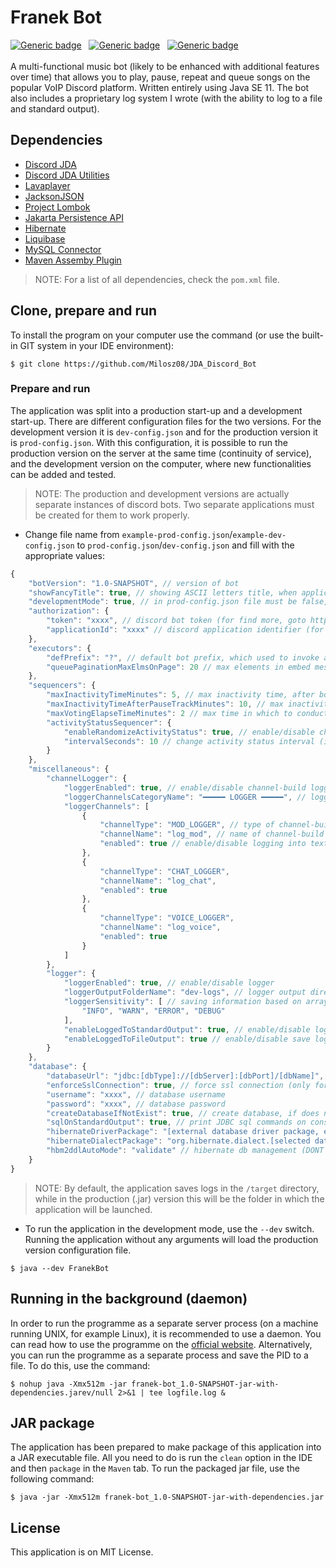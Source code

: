 # Franek Bot
[![Generic badge](https://img.shields.io/badge/Made%20in-Java%20SE%2011-1abc9c.svg)](https://www.java.com/en/)&nbsp;&nbsp;
[![Generic badge](https://img.shields.io/badge/Build%20with-Maven-green.svg)](https://maven.apache.org/)&nbsp;&nbsp;
[![Generic badge](https://img.shields.io/badge/Packaging-Fat%20jar-brown.svg)](https://maven.apache.org/)&nbsp;&nbsp;
<br><br>
A multi-functional music bot (likely to be enhanced with additional features over time) that allows you to play, pause, repeat and queue songs on the popular VoIP Discord platform. Written entirely using Java SE 11. The bot also includes a proprietary log system I wrote (with the ability to log to a file and standard output).

## Dependencies
- [Discord JDA](https://github.com/DV8FromTheWorld/JDA)
- [Discord JDA Utilities](https://github.com/JDA-Applications/JDA-Utilities)
- [Lavaplayer](https://github.com/sedmelluq/lavaplayer)
- [JacksonJSON](https://github.com/FasterXML/jackson)
- [Project Lombok](https://projectlombok.org/)
- [Jakarta Persistence API](https://jakarta.ee/specifications/persistence/3.0/)
- [Hibernate](https://hibernate.org/)
- [Liquibase](https://www.liquibase.org/)
- [MySQL Connector](https://mvnrepository.com/artifact/mysql/mysql-connector-java)
- [Maven Assemby Plugin](https://maven.apache.org/plugins/maven-assembly-plugin/)
> NOTE: For a list of all dependencies, check the `pom.xml` file.
## Clone, prepare and run
To install the program on your computer use the command (or use the built-in GIT system in your IDE environment):
```
$ git clone https://github.com/Milosz08/JDA_Discord_Bot
```
### Prepare and run
The application was split into a production start-up and a development start-up. There are different configuration files for the two versions. For the development version it is `dev-config.json` and for the production version it is `prod-config.json`.
With this configuration, it is possible to run the production version on the server at the same time (continuity of service), and the development version on the computer, where new functionalities can be added and tested.
> NOTE: The production and development versions are actually separate instances of discord bots. Two separate applications must be created for them to work properly.
* Change file name from `example-prod-config.json`/`example-dev-config.json` to `prod-config.json`/`dev-config.json` and fill with the appropriate values:
```js
{
    "botVersion": "1.0-SNAPSHOT", // version of bot
    "showFancyTitle": true, // showing ASCII letters title, when application starting
    "developmentMode": true, // in prod-config.json file must be false, in dev-config.json must be true
    "authorization": {
        "token": "xxxx", // discord bot token (for find more, goto https://discord.com/developers/)
        "applicationId": "xxxx" // discord application identifier (for find more, goto https://discord.com/developers/)
    },
    "executors": {
        "defPrefix": "?", // default bot prefix, which used to invoke all commands
        "queuePaginationMaxElmsOnPage": 20 // max elements in embed message on single page
    },
    "sequencers": {
        "maxInactivityTimeMinutes": 5, // max inactivity time, after bot leaving voice channel (if less than 0, not leave)
        "maxInactivityTimeAfterPauseTrackMinutes": 10, // max inactivity time (also empty channel) after bot leave
        "maxVotingElapseTimeMinutes": 2 // max time in which to conduct the vote (if less than 0, no maximum time)
        "activityStatusSequencer": {
            "enableRandomizeActivityStatus": true, // enable/disable changing after X time bot activity status
            "intervalSeconds": 10 // change activity status interval (in seconds)
        }
    },
    "miscellaneous": {
        "channelLogger": {
            "loggerEnabled": true, // enable/disable channel-build logger
            "loggerChannelsCategoryName": "━━━━━ LOGGER ━━━━━", // logger channels category name
            "loggerChannels": [
                {
                    "channelType": "MOD_LOGGER", // type of channel-build text channel
                    "channelName": "log_mod", // name of channel-build text channel
                    "enabled": true // enable/disable logging into text channel
                },
                {
                    "channelType": "CHAT_LOGGER",
                    "channelName": "log_chat",
                    "enabled": true
                },
                {
                    "channelType": "VOICE_LOGGER",
                    "channelName": "log_voice",
                    "enabled": true
                }
            ]
        },
        "logger": {
            "loggerEnabled": true, // enable/disable logger
            "loggerOutputFolderName": "dev-logs", // logger output directory
            "loggerSensitivity": [ // saving information based on array parameters
                "INFO", "WARN", "ERROR", "DEBUG"
            ],
            "enableLoggedToStandardOutput": true, // enable/disable logging values in console
            "enableLoggedToFileOutput": true // enable/disable save logs into .log files
        }
    },
    "database": {
        "databaseUrl": "jdbc:[dbType]://[dbServer]:[dbPort]/[dbName]", // two db instances for dev and prod version
        "enforceSslConnection": true, // force ssl connection (only for production mode)
        "username": "xxxx", // database username
        "password": "xxxx", // database password
        "createDatabaseIfNotExist": true, // create database, if does not exist
        "sqlOnStandardOutput": true, // print JDBC sql commands on console
        "hibernateDriverPackage": "[external database driver package, ex. com.mysql.cj.jdbc.Driver]",
        "hibernateDialectPackage": "org.hibernate.dialect.[selected database dialect]",
        "hbm2ddlAutoMode": "validate" // hibernate db management (DONT USE AUTO!!!, use NONE/VALIDATE)
    }
}
```

> NOTE: By default, the application saves logs in the `/target` directory, while in the production (.jar) version this will be the folder in which the application will be launched.
* To run the application in the development mode, use the `--dev` switch. Running the application without any arguments will load the production version configuration file.
```
$ java --dev FranekBot
```

## Running in the background (daemon)
In order to run the programme as a separate server process (on a machine running UNIX, for example Linux), it is recommended to use a daemon. You can read how to use the programme on the [official website](https://manpages.ubuntu.com/manpages/kinetic/en/man1/daemon.1.html). Alternatively, you can run the programme as a separate process and save the PID to a file. To do this, use the command:
```
$ nohup java -Xmx512m -jar franek-bot_1.0-SNAPSHOT-jar-with-dependencies.jarev/null 2>&1 | tee logfile.log &
```

## JAR package
The application has been prepared to make package of this application into a JAR executable file. All you need to do is run the `clean` option in the IDE and then `package` in the `Maven` tab. To run the packaged jar file, use the following command:
```
$ java -jar -Xmx512m franek-bot_1.0-SNAPSHOT-jar-with-dependencies.jar
```
## License
This application is on MIT License.
